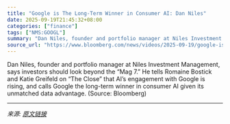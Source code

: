 ```yaml
---
title: "Google is The Long-Term Winner in Consumer AI: Dan Niles"
date: 2025-09-19T21:45:32+08:00
categories: ["finance"]
tags: ["NMS:GOOGL"]
summary: "Dan Niles, founder and portfolio manager at Niles Investment Management, says investors should look beyond the “Mag 7.” He tells Romaine Bostick and Katie Greifeld on “The Close” that AI’s engagement "
source_url: "https://www.bloomberg.com/news/videos/2025-09-19/google-is-the-long-term-winner-in-consumer-ai-dan-niles-video"
---
```


Dan Niles, founder and portfolio manager at Niles Investment Management, says investors should look beyond the “Mag 7.” He tells Romaine Bostick and Katie Greifeld on “The Close” that AI’s engagement with Google is rising, and calls Google the long-term winner in consumer AI given its unmatched data advantage. (Source: Bloomberg)

---

*来源: [原文链接](https://www.bloomberg.com/news/videos/2025-09-19/google-is-the-long-term-winner-in-consumer-ai-dan-niles-video)*
